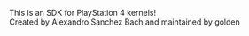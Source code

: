 This is an SDK for PlayStation 4 kernels!  
Created by Alexandro Sanchez Bach and maintained by golden